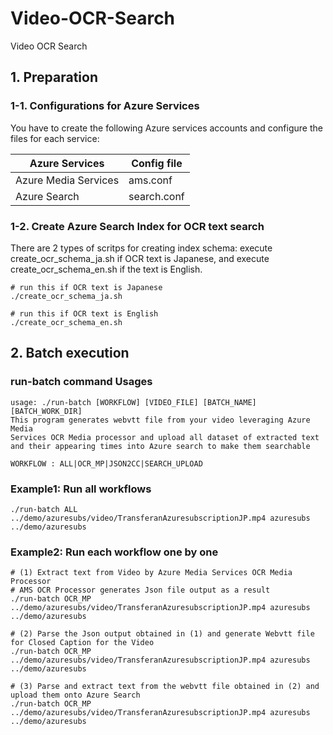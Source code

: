 # Video-OCR-Search
Video OCR Search 

## 1. Preparation

### 1-1. Configurations for Azure Services
You have to create the following Azure services accounts and configure the files for each service:

| Azure Services                | Config file    |
|-------------------------------|----------------|
| Azure Media Services          | ams.conf       |
| Azure Search                  | search.conf    |

### 1-2. Create Azure Search Index for OCR text search
There are 2 types of scritps for creating index schema: execute create_ocr_schema_ja.sh if OCR text is Japanese, and execute create_ocr_schema_en.sh if the text is English.
```
# run this if OCR text is Japanese
./create_ocr_schema_ja.sh
 
# run this if OCR text is English
./create_ocr_schema_en.sh
```

## 2. Batch execution

### run-batch command Usages
```
usage: ./run-batch [WORKFLOW] [VIDEO_FILE] [BATCH_NAME] [BATCH_WORK_DIR]
This program generates webvtt file from your video leveraging Azure Media 
Services OCR Media processor and upload all dataset of extracted text 
and their appearing times into Azure search to make them searchable

WORKFLOW : ALL|OCR_MP|JSON2CC|SEARCH_UPLOAD
```

### Example1: Run all workflows
```
./run-batch ALL ../demo/azuresubs/video/TransferanAzuresubscriptionJP.mp4 azuresubs ../demo/azuresubs
```

### Example2: Run each workflow one by one

```
# (1) Extract text from Video by Azure Media Services OCR Media Processor
# AMS OCR Processor generates Json file output as a result
./run-batch OCR_MP ../demo/azuresubs/video/TransferanAzuresubscriptionJP.mp4 azuresubs ../demo/azuresubs

# (2) Parse the Json output obtained in (1) and generate Webvtt file for Closed Caption for the Video
./run-batch OCR_MP ../demo/azuresubs/video/TransferanAzuresubscriptionJP.mp4 azuresubs ../demo/azuresubs

# (3) Parse and extract text from the webvtt file obtained in (2) and upload them onto Azure Search
./run-batch OCR_MP ../demo/azuresubs/video/TransferanAzuresubscriptionJP.mp4 azuresubs ../demo/azuresubs
```
